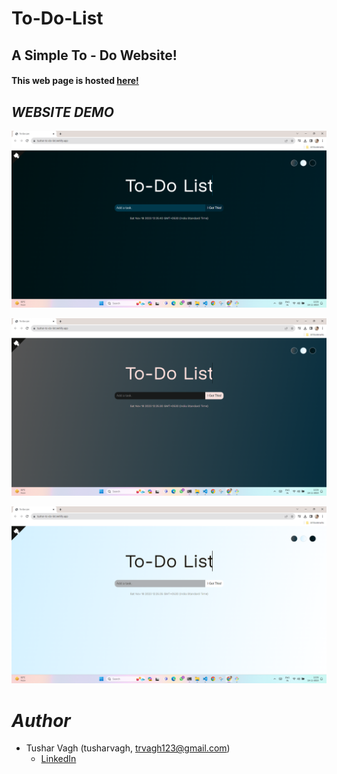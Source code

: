 
# To-Do-List

## A Simple To - Do Website!

#### This web page is hosted [here!](https://tushar-to-do-list.netlify.app/)


## *WEBSITE DEMO*

![Screenshot (771)](./assets/demo1.png)

![Screenshot (772)](./assets/demo2.png)

![Screenshot (773)](./assets/demo3.png)

# *Author*

* Tushar Vagh (tusharvagh, trvagh123@gmail.com)
  - [LinkedIn](https://www.linkedin.com/in/tushar-vagh-24387b243/)
